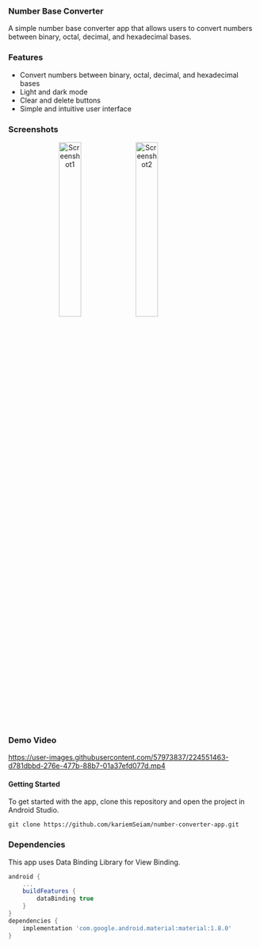 ### Number Base Converter
A simple number base converter app that allows users to convert numbers between binary, octal, decimal, and hexadecimal bases.

### Features
- Convert numbers between binary, octal, decimal, and hexadecimal bases
- Light and dark mode
- Clear and delete buttons
- Simple and intuitive user interface

### Screenshots
<p align="center">
  <img src="https://user-images.githubusercontent.com/57973837/224551233-c52c59f4-41d1-467e-9572-d9828fa129ce.png" width="30%" alt="Screenshot1">
  <img src="https://user-images.githubusercontent.com/57973837/224551229-d86b2124-329b-49c5-9bcd-cdc52929da94.png" width="30%" alt="Screenshot2" style="margin-right: 100px;">
</p>

### Demo Video
https://user-images.githubusercontent.com/57973837/224551463-d781dbbd-276e-477b-88b7-01a37efd077d.mp4

#### Getting Started
To get started with the app, clone this repository and open the project in Android Studio.

    git clone https://github.com/kariemSeiam/number-converter-app.git
	
### Dependencies
This app uses Data Binding Library for View Binding.

```groovy
android {
    ...
    buildFeatures {
        dataBinding true
    }
}
dependencies {
    implementation 'com.google.android.material:material:1.8.0'
}
```





